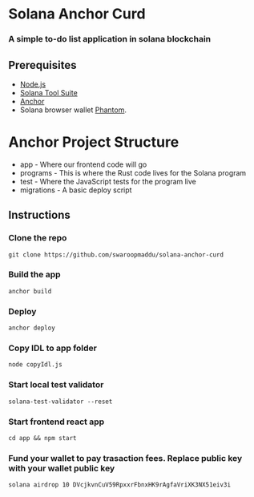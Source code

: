 # Solana Anchor Curd
### A simple to-do list application in solana blockchain

## Prerequisites

- [Node.js](https://nodejs.org/) 
- [Solana Tool Suite](https://docs.solana.com/cli/install-solana-cli-tools)
- [Anchor](https://project-serum.github.io/anchor/getting-started/installation.html)
- Solana browser wallet [Phantom](https://phantom.app/).

# Anchor Project Structure

- app - Where our frontend code will go
- programs - This is where the Rust code lives for the Solana program
- test - Where the JavaScript tests for the program live
- migrations - A basic deploy script

## Instructions

### Clone the repo 
```
git clone https://github.com/swaroopmaddu/solana-anchor-curd
```
### Build the app
```
anchor build
```
### Deploy 
```
anchor deploy
```
### Copy IDL to app folder 

```
node copyIdl.js          
```
### Start local test validator 
```
solana-test-validator --reset
```
### Start frontend react app 
```
cd app && npm start
```
### Fund your wallet to pay trasaction fees. Replace public key with your wallet public key
```
solana airdrop 10 DVcjkvnCuV59RpxxrFbnxHK9rAgfaVriXK3NX51eiv3i
``` 
